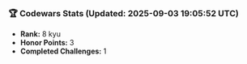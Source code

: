 ### 🏆 Codewars Stats (Updated: 2025-09-03 19:05:52 UTC)

- **Rank:** 8 kyu
- **Honor Points:** 3
- **Completed Challenges:** 1
